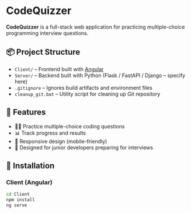 # CodeQuizzer

**CodeQuizzer** is a full-stack web application for practicing multiple-choice programming interview questions.

## 📦 Project Structure

- `Client/` – Frontend built with [Angular](https://angular.io/)
- `Server/` – Backend built with Python (Flask / FastAPI / Django – specify here)
- `.gitignore` – Ignores build artifacts and environment files
- `cleanup_git.bat` – Utility script for cleaning up Git repository

## 🚀 Features

- 👨‍💻 Practice multiple-choice coding questions
- 📊 Track progress and results
- 📱 Responsive design (mobile-friendly)
- 🧠 Designed for junior developers preparing for interviews

## 🔧 Installation

### Client (Angular)
```bash
cd Client
npm install
ng serve
